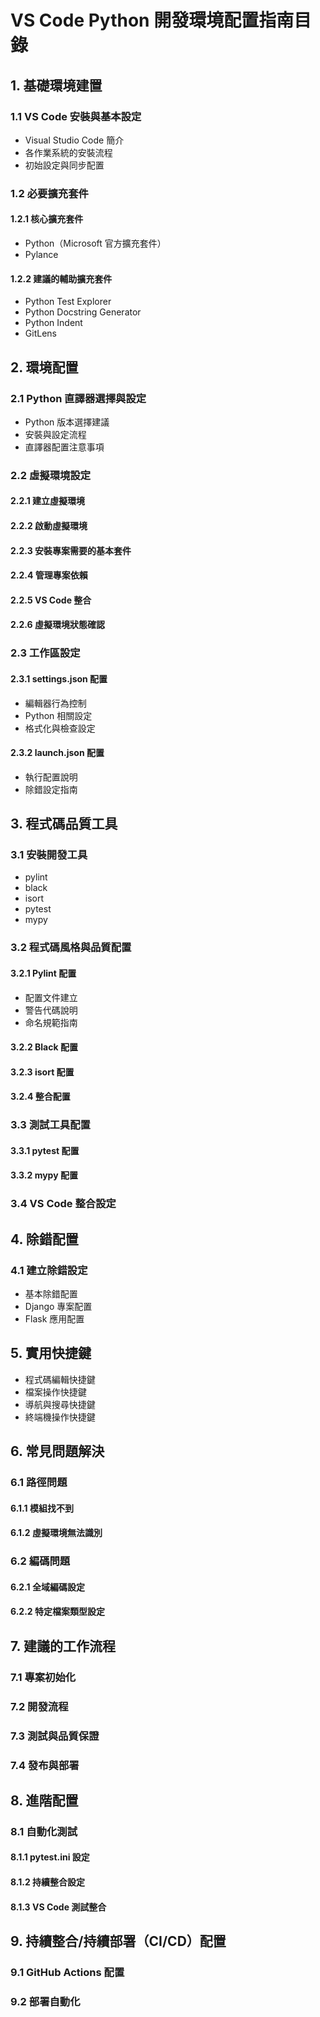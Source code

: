 # VS Code Python 開發環境配置指南目錄

## 1. 基礎環境建置
### 1.1 VS Code 安裝與基本設定
- Visual Studio Code 簡介
- 各作業系統的安裝流程
- 初始設定與同步配置

### 1.2 必要擴充套件
#### 1.2.1 核心擴充套件
- Python（Microsoft 官方擴充套件）
- Pylance
#### 1.2.2 建議的輔助擴充套件
- Python Test Explorer
- Python Docstring Generator
- Python Indent
- GitLens

## 2. 環境配置
### 2.1 Python 直譯器選擇與設定
- Python 版本選擇建議
- 安裝與設定流程
- 直譯器配置注意事項

### 2.2 虛擬環境設定
#### 2.2.1 建立虛擬環境
#### 2.2.2 啟動虛擬環境
#### 2.2.3 安裝專案需要的基本套件
#### 2.2.4 管理專案依賴
#### 2.2.5 VS Code 整合
#### 2.2.6 虛擬環境狀態確認

### 2.3 工作區設定
#### 2.3.1 settings.json 配置
- 編輯器行為控制
- Python 相關設定
- 格式化與檢查設定
#### 2.3.2 launch.json 配置
- 執行配置說明
- 除錯設定指南

## 3. 程式碼品質工具
### 3.1 安裝開發工具
- pylint
- black
- isort
- pytest
- mypy

### 3.2 程式碼風格與品質配置
#### 3.2.1 Pylint 配置
- 配置文件建立
- 警告代碼說明
- 命名規範指南
#### 3.2.2 Black 配置
#### 3.2.3 isort 配置
#### 3.2.4 整合配置

### 3.3 測試工具配置
#### 3.3.1 pytest 配置
#### 3.3.2 mypy 配置

### 3.4 VS Code 整合設定

## 4. 除錯配置
### 4.1 建立除錯設定
- 基本除錯配置
- Django 專案配置
- Flask 應用配置

## 5. 實用快捷鍵
- 程式碼編輯快捷鍵
- 檔案操作快捷鍵
- 導航與搜尋快捷鍵
- 終端機操作快捷鍵

## 6. 常見問題解決
### 6.1 路徑問題
#### 6.1.1 模組找不到
#### 6.1.2 虛擬環境無法識別

### 6.2 編碼問題
#### 6.2.1 全域編碼設定
#### 6.2.2 特定檔案類型設定

## 7. 建議的工作流程
### 7.1 專案初始化
### 7.2 開發流程
### 7.3 測試與品質保證
### 7.4 發布與部署

## 8. 進階配置
### 8.1 自動化測試
#### 8.1.1 pytest.ini 設定
#### 8.1.2 持續整合設定
#### 8.1.3 VS Code 測試整合

## 9. 持續整合/持續部署（CI/CD）配置
### 9.1 GitHub Actions 配置
### 9.2 部署自動化
